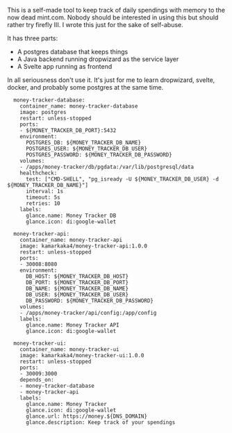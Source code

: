 This is a self-made tool to keep track of daily spendings with memory to the now dead mint.com. Nobody should be interested in using this but should rather try firefly III. I wrote this just for the sake of self-abuse.

It has three parts:
- A postgres database that keeps things
- A Java backend running dropwizard as the service layer
- A Svelte app running as frontend

In all seriousness don't use it. It's just for me to learn dropwizard, svelte, docker, and probably some postgres at the same time.

```
  money-tracker-database:
    container_name: money-tracker-database
    image: postgres
    restart: unless-stopped
    ports:
    - ${MONEY_TRACKER_DB_PORT}:5432
    environment:
      POSTGRES_DB: ${MONEY_TRACKER_DB_NAME}
      POSTGRES_USER: ${MONEY_TRACKER_DB_USER}
      POSTGRES_PASSWORD: ${MONEY_TRACKER_DB_PASSWORD}
    volumes:
    - /apps/money-tracker/db/pgdata:/var/lib/postgresql/data
    healthcheck:
      test: ["CMD-SHELL", "pg_isready -U ${MONEY_TRACKER_DB_USER} -d ${MONEY_TRACKER_DB_NAME}"]
      interval: 1s
      timeout: 5s
      retries: 10
    labels:
      glance.name: Money Tracker DB
      glance.icon: di:google-wallet

  money-tracker-api:
    container_name: money-tracker-api
    image: kamarkaka4/money-tracker-api:1.0.0
    restart: unless-stopped
    ports:
    - 30008:8080
    environment:
      DB_HOST: ${MONEY_TRACKER_DB_HOST}
      DB_PORT: ${MONEY_TRACKER_DB_PORT}
      DB_NAME: ${MONEY_TRACKER_DB_NAME}
      DB_USER: ${MONEY_TRACKER_DB_USER}
      DB_PASSWORD: ${MONEY_TRACKER_DB_PASSWORD}
    volumes:
    - /apps/money-tracker/api/config:/app/config
    labels:
      glance.name: Money Tracker API
      glance.icon: di:google-wallet

  money-tracker-ui:
    container_name: money-tracker-ui
    image: kamarkaka4/money-tracker-ui:1.0.0
    restart: unless-stopped
    ports:
    - 30009:3000
    depends_on:
    - money-tracker-database
    - money-tracker-api
    labels:
      glance.name: Money Tracker
      glance.icon: di:google-wallet
      glance.url: https://money.${DNS_DOMAIN}
      glance.description: Keep track of your spendings
```
